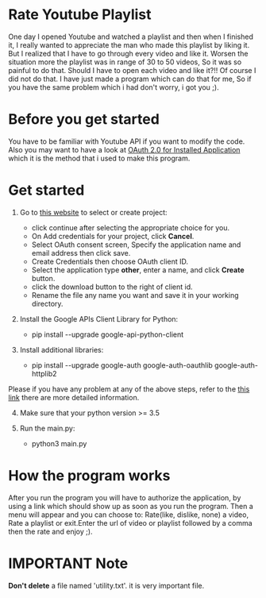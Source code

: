 # Rate Youtube Playlist
One day I opened Youtube and watched a playlist and then when I finished it, I really wanted to appreciate the man who made this playlist by liking it.
But I realized that I have to go through every video and like it. Worsen the situation more the playlist was in range of 30 to 50 videos, So it was so painful to do that.
Should I have to open each video and like it?!!
Of course I did not do that. I have just made a program which can do that for me, So if you have the same problem which i had don't worry, i got you ;).

# Before you get started
You have to be familiar with Youtube API if you want to modify the code. Also you may want to have a look at [OAuth 2.0 for Installed Application](https://developers.google.com/api-client-library/python/auth/installed-app)
which it is the method that i used to make this program.

# Get started
1. Go to [this website](https://console.developers.google.com/flows/enableapi?apiid=youtube) to select or create project:
   - click continue after selecting the appropriate choice for you.
   - On Add credentials for your project, click **Cancel**.
   - Select OAuth consent screen, Specify the application name and email address then click save.
   - Create Credentials then choose OAuth client ID.
   - Select the application type **other**, enter a name, and click **Create** button.
   - click the download button to the right of client id.
   - Rename the file any name you want and save it in your working directory.

2. Install the Google APIs Client Library for Python:
   - pip install --upgrade google-api-python-client

3. Install additional libraries:
   - pip install --upgrade google-auth google-auth-oauthlib google-auth-httplib2

Please if you have any problem at any of the above steps, refer to the [this link](https://developers.google.com/youtube/v3/quickstart/python) there are more detailed information.

4. Make sure that your python version >= 3.5

5. Run the main.py:
   - python3 main.py

# How the program works
After you run the program you will have to authorize the application, by using a link which should show up as soon as you run the program.
Then a menu will appear and you can choose to: Rate(like, dislike, none) a video, Rate a playlist or exit.Enter the url of video or playlist followed by a comma then the rate and enjoy ;).


# IMPORTANT Note
**Don't delete** a file named 'utility.txt'. it is very important file.

